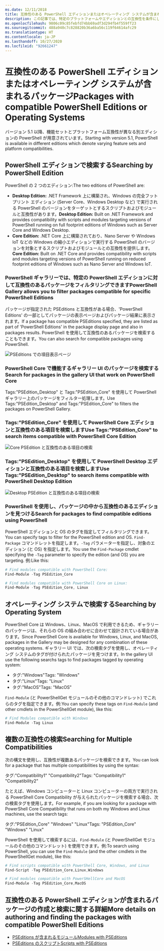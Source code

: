```yaml
---
ms.date: 12/11/2018
title: 互換性のある PowerShell エディションまたはオペレーティング システムが含まれるパッケージ
description: この記事では、特定のプラットフォームやエディションとの互換性を条件にして PowerShell ギャラリーを検索する方法について説明します。
ms.openlocfilehash: 9806c09c85febfd74bb69adf3d294fb4f559ff23
ms.sourcegitcommit: 488a940c7c828820b36a6ba56c119f64614afc29
ms.translationtype: HT
ms.contentlocale: ja-JP
ms.lasthandoff: 10/27/2020
ms.locfileid: "92661247"
---
```

# <a name="packages-with-compatible-powershell-editions-or-operating-systems"></a><span data-ttu-id="4d016-103">互換性のある PowerShell エディションまたはオペレーティング システムが含まれるパッケージ</span><span class="sxs-lookup"><span data-stu-id="4d016-103">Packages with compatible PowerShell Editions or Operating Systems</span></span>

<span data-ttu-id="4d016-104">バージョン 5.1 以降、機能セットとプラットフォーム互換性が異なる別エディションの PowerShell が用意されています。</span><span class="sxs-lookup"><span data-stu-id="4d016-104">Starting with version 5.1, PowerShell is available in different editions which denote varying feature sets and platform compatibilities.</span></span>

## <a name="searching-by-powershell-edition"></a><span data-ttu-id="4d016-105">PowerShell エディションで検索する</span><span class="sxs-lookup"><span data-stu-id="4d016-105">Searching by PowerShell Edition</span></span>

<span data-ttu-id="4d016-106">PowerShell の 2 つのエディション:</span><span class="sxs-lookup"><span data-stu-id="4d016-106">The two editions of PowerShell are:</span></span>

- <span data-ttu-id="4d016-107">**Desktop Edition:** .NET Framework 上に構築され、Windows の完全フットプリント エディション (Server Core、Windows Desktop など) で実行される PowerShell のバージョンをターゲットとするスクリプトおよびモジュールと互換性があります。</span><span class="sxs-lookup"><span data-stu-id="4d016-107">**Desktop Edition:** Built on .NET Framework and provides compatibility with scripts and modules targeting versions of PowerShell running on full footprint editions of Windows such as Server Core and Windows Desktop.</span></span>
- <span data-ttu-id="4d016-108">**Core Edition:** .NET Core 上に構築されており、Nano Server や Windows IoT などの Windows の縮小エディションで実行する PowerShell のバージョンを対象とするスクリプトおよびモジュールとの互換性を提供します。</span><span class="sxs-lookup"><span data-stu-id="4d016-108">**Core Edition:** Built on .NET Core and provides compatibility with scripts and modules targeting versions of PowerShell running on reduced footprint editions of Windows such as Nano Server and Windows IoT.</span></span>

### <a name="powershell-gallery-allows-you-to-filter-packages-compatible-for-specific-powershell-editions"></a><span data-ttu-id="4d016-109">PowerShell ギャラリーでは、特定の PowerShell エディションに対して互換性のあるパッケージをフィルタリングできます</span><span class="sxs-lookup"><span data-stu-id="4d016-109">PowerShell Gallery allows you to filter packages compatible for specific PowerShell Editions</span></span>

<span data-ttu-id="4d016-110">パッケージが指定された PSEditions と互換性がある場合、'PowerShell Editions' の一部としてパッケージの表示ページおよびパッケージ結果に表示されます。</span><span class="sxs-lookup"><span data-stu-id="4d016-110">If a package has compatible PSEditions specified, they are listed as part of 'PowerShell Editions' in the package display page and also in packages results.</span></span>
<span data-ttu-id="4d016-111">PowerShell を使用して互換性のあるパッケージを検索することもできます。</span><span class="sxs-lookup"><span data-stu-id="4d016-111">You can also search for compatible packages using PowerShell.</span></span>

![PSEditions での項目表示ページ](media/searching-by-compatibility/packagedisplaypagewithpseditions.PNG)

### <a name="search-for-packages-in-the-gallery-ui-that-work-on-powershell-core"></a><span data-ttu-id="4d016-113">PowerShell Core で機能するギャラリー UI のパッケージを検索する</span><span class="sxs-lookup"><span data-stu-id="4d016-113">Search for packages in the gallery UI that work on PowerShell Core</span></span>

<span data-ttu-id="4d016-114">Tags:"PSEdition_Desktop" と Tags:"PSEdition_Core" を使用して PowerShell ギャラリー上のパッケージをフィルター処理します。</span><span class="sxs-lookup"><span data-stu-id="4d016-114">Use Tags:"PSEdition_Desktop" and Tags:"PSEdition_Core" to filters the packages on PowerShell Gallery.</span></span>

### <a name="use-tagspsedition_core-to-search-items-compatible-with-powershell-core-edition"></a><span data-ttu-id="4d016-115">Tags:"PSEdition_Core" を使用して PowerShell Core エディションと互換性のある項目を検索します</span><span class="sxs-lookup"><span data-stu-id="4d016-115">Use Tags:"PSEdition_Core" to search items compatible with PowerShell Core Edition</span></span>

![Core PSEdition と互換性のある項目の検索](media/searching-by-compatibility/searchresultswithpseditions.PNG)

### <a name="use-tagspsedition_desktop-to-search-items-compatible-with-powershell-desktop-edition"></a><span data-ttu-id="4d016-117">Tags:"PSEdition_Desktop" を使用して PowerShell Desktop エディションと互換性のある項目を検索します</span><span class="sxs-lookup"><span data-stu-id="4d016-117">Use Tags:"PSEdition_Desktop" to search items compatible with PowerShell Desktop Edition</span></span>

![Desktop PSEdition と互換性のある項目の検索](media/searching-by-compatibility/searchresultswithpseditionsdesktop.PNG)

### <a name="search-for-packages-to-find-compatible-editions-using-powershell"></a><span data-ttu-id="4d016-119">PowerShell を使用し、パッケージの中から互換性のあるエディションを見つける</span><span class="sxs-lookup"><span data-stu-id="4d016-119">Search for packages to find compatible editions using PowerShell</span></span>

<span data-ttu-id="4d016-120">PowerShell エディションと OS のタグを指定してフィルタリングできます。</span><span class="sxs-lookup"><span data-stu-id="4d016-120">You can specify tags to filter for the PowerShell edition and OS.</span></span> <span data-ttu-id="4d016-121">`Find-Package` コマンドレットを指定します。`-Tag` パラメーターを指定し、対象のエディション (と OS) を指定します。</span><span class="sxs-lookup"><span data-stu-id="4d016-121">You use the `Find-Package` cmdlet specifying the `-Tag` parameter to specify the edition (and OS) you are targeting.</span></span> <span data-ttu-id="4d016-122">例:</span><span class="sxs-lookup"><span data-stu-id="4d016-122">Like this:</span></span>

```powershell
# Find modules compatible with PowerShell Core:
Find-Module -Tag PSEdition_Core

# Find modules compatible with PowerShell Core on Linux:
Find-Module -Tag PSEdition_Core, Linux
```

## <a name="searching-by-operating-system"></a><span data-ttu-id="4d016-123">オペレーティング システムで検索する</span><span class="sxs-lookup"><span data-stu-id="4d016-123">Searching by Operating System</span></span>

<span data-ttu-id="4d016-124">PowerShell Core は Windows、Linux、MacOS で利用できるため、ギャラリーのパッケージは、それらの OS の組み合わせに合わせて設計されている場合があります。</span><span class="sxs-lookup"><span data-stu-id="4d016-124">Since PowerShell Core is available for Windows, Linux, and MacOS, packages in the Gallery may be designed for any combination of these operating systems.</span></span> <span data-ttu-id="4d016-125">ギャラリー UI では、次の検索タグを使用し、オペレーティング システムのタグが付けられたパッケージを見つけます。</span><span class="sxs-lookup"><span data-stu-id="4d016-125">In the gallery UI use the following searchs tags to find packages tagged by operating system:</span></span>

- <span data-ttu-id="4d016-126">タグ:"Windows"</span><span class="sxs-lookup"><span data-stu-id="4d016-126">Tags: "Windows"</span></span>
- <span data-ttu-id="4d016-127">タグ:"Linux"</span><span class="sxs-lookup"><span data-stu-id="4d016-127">Tags: "Linux"</span></span>
- <span data-ttu-id="4d016-128">タグ:"MacOS"</span><span class="sxs-lookup"><span data-stu-id="4d016-128">Tags: "MacOS"</span></span>

<span data-ttu-id="4d016-129">`Find-Module` (と PowerShellGet モジュールのその他のコマンドレット) でこれらのタグを指定できます。例:</span><span class="sxs-lookup"><span data-stu-id="4d016-129">You can specify these tags on `Find-Module` (and other cmdlets in the PowerShellGet module), like this:</span></span>

```powershell
# Find Modules compatible with Windows
Find-Module -Tag Linux
```

## <a name="searching-for-multiple-compatibilities"></a><span data-ttu-id="4d016-130">複数の互換性の検索</span><span class="sxs-lookup"><span data-stu-id="4d016-130">Searching for Multiple Compatibilities</span></span>

<span data-ttu-id="4d016-131">次の構文を使用し、互換性が複数あるパッケージを検索できます。</span><span class="sxs-lookup"><span data-stu-id="4d016-131">You can look for a package that has multiple compatibilities by using the syntax:</span></span>

<span data-ttu-id="4d016-132">タグ:"Compatibility1" "Compatibility2"</span><span class="sxs-lookup"><span data-stu-id="4d016-132">Tags: "Compatibility1" "Compatibility2"</span></span>

<span data-ttu-id="4d016-133">たとえば、Windows コンピューターと Linux コンピューターの両方で実行される PowerShell Core Compatibility が与えられたパッケージを検索する場合、次の検索タグを使用します。</span><span class="sxs-lookup"><span data-stu-id="4d016-133">For example, if you are looking for a package with PowerShell Core Compatibility that runs on both my Windows and Linux machines, use the search tags:</span></span>

<span data-ttu-id="4d016-134">タグ:"PSEdition_Core" "Windows" "Linux"</span><span class="sxs-lookup"><span data-stu-id="4d016-134">Tags: "PSEdition_Core" "Windows" "Linux"</span></span>

<span data-ttu-id="4d016-135">PowerShell を使用して検索するには、`Find-Module` (と PowerShellGet モジュールのその他のコマンドレット) を使用できます。例:</span><span class="sxs-lookup"><span data-stu-id="4d016-135">To search using PowerShell, you can use the `Find-Module` (and the other cmdlets in the PowerShellGet module), like this:</span></span>

```powershell
# Find scripts compatible with PowerShell Core, Windows, and Linux
Find-Script -Tag PSEdition_Core,Linux,Windows

# Find modules compatible with PowerSHellCore and MacOS
Find-Module -Tag PSEdition_Core,MacOS
```

## <a name="more-details-on-authoring-and-finding-the-packages-with-compatible-powershell-editions"></a><span data-ttu-id="4d016-136">互換性のある PowerShell エディションが含まれるパッケージの作成と検索に関する詳細</span><span class="sxs-lookup"><span data-stu-id="4d016-136">More details on authoring and finding the packages with compatible PowerShell Editions</span></span>

- [<span data-ttu-id="4d016-137">PSEditions が含まれるモジュール</span><span class="sxs-lookup"><span data-stu-id="4d016-137">Modules with PSEditions</span></span>](../../concepts/module-psedition-support.md)
- [<span data-ttu-id="4d016-138">PSEditions のスクリプト</span><span class="sxs-lookup"><span data-stu-id="4d016-138">Scripts with PSEditions</span></span>](../../concepts/script-psedition-support.md)
